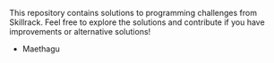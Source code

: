 This repository contains solutions to programming challenges from Skillrack.
Feel free to explore the solutions and contribute if you have improvements or alternative solutions! 
- Maethagu
